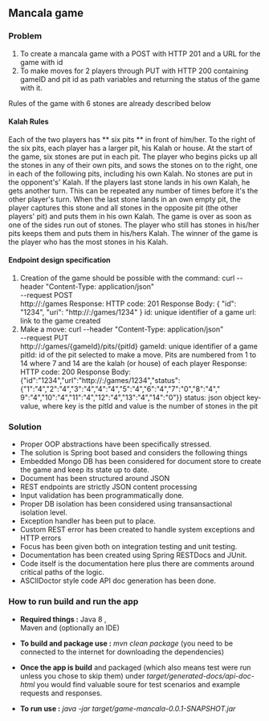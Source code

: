 ## Mancala game

### Problem
1. To create a mancala game with a POST with HTTP 201 and a URL for the game with id
2. To make moves for 2 players through PUT with HTTP 200 containing gameID and pit id as path variables and returning the status of the game with it.

Rules of the game with 6 stones are already described below
 
#### Kalah Rules
Each of the two players has ** six pits ** in front of him/her. To the right of the six pits, each player has a larger pit, his
Kalah or house.
At the start of the game, six stones are put in each pit.
The player who begins picks up all the stones in any of their own pits, and sows the stones on to the right, one in
each of the following pits, including his own Kalah. No stones are put in the opponent's' Kalah. If the players last
stone lands in his own Kalah, he gets another turn. This can be repeated any number of times before it's the other
player's turn.
When the last stone lands in an own empty pit, the player captures this stone and all stones in the opposite pit (the
other players' pit) and puts them in his own Kalah.
The game is over as soon as one of the sides run out of stones. The player who still has stones in his/her pits keeps
them and puts them in his/hers Kalah. The winner of the game is the player who has the most stones in his Kalah.

#### Endpoint design specification
1. Creation of the game should be possible with the command:
curl --header "Content-Type: application/json" \
--request POST \
http://<host>:<port>/games
Response:
HTTP code: 201
Response Body: { "id": "1234", "uri": "http://<host>:<port>/games/1234" }
id: unique identifier of a game
url: link to the game created
2. Make a move:
curl --header "Content-Type: application/json" \
--request PUT \
http://<host>:<port>/games/{gameId}/pits/{pitId}
gameId: unique identifier of a game
pitId: id of the pit selected to make a move. Pits are numbered from 1 to 14 where 7 and 14 are the kalah (or house)
of each player
Response:
HTTP code: 200
Response Body:
{"id":"1234","url":"http://<host>:<port>/games/1234","status":{"1":"4","2":"4","3":"4","4":"4","5":"4","6":"4","7":"0","8":"4","
9":"4","10":"4","11":"4","12":"4","13":"4","14":"0"}}
status: json object key-value, where key is the pitId and value is the number of stones in the pit

### Solution

- Proper OOP abstractions have been specifically stressed.
- The solution is Spring boot based and considers the following things
- Embedded Mongo DB has been considered for document store to create the game and keep its state up to date.
- Document has been structured around JSON
- REST endpoints are strictly JSON content processing
- Input validation has been programmatically done.
- Proper DB isolation has been considered using transansactional isolation level.
- Exception handler has been put to place.
- Custom REST error has been created to handle system exceptions and HTTP errors
- Focus has been given both on integration testing and unit testing.
- Documentation has been created using Spring RESTDocs and JUnit.
- Code itself is the documentation here plus there are comments around critical paths of the logic.
- ASCIIDoctor style code API doc generation has been done.

### How to run build and run the app

- **Required things :** 
Java 8 ,  
Maven  and (optionally an IDE)

- **To build and package use :** _mvn clean package_ 
(you need to be connected to the internet for downloading the dependencies)

- **Once the app is build** and packaged (which also means test were run unless you chose to skip them)
 under _target/generated-docs/api-doc-html_ you would find valuable soure for test scenarios and example requests and responses.
  
- **To run use :** _java -jar target/game-mancala-0.0.1-SNAPSHOT.jar_
  
